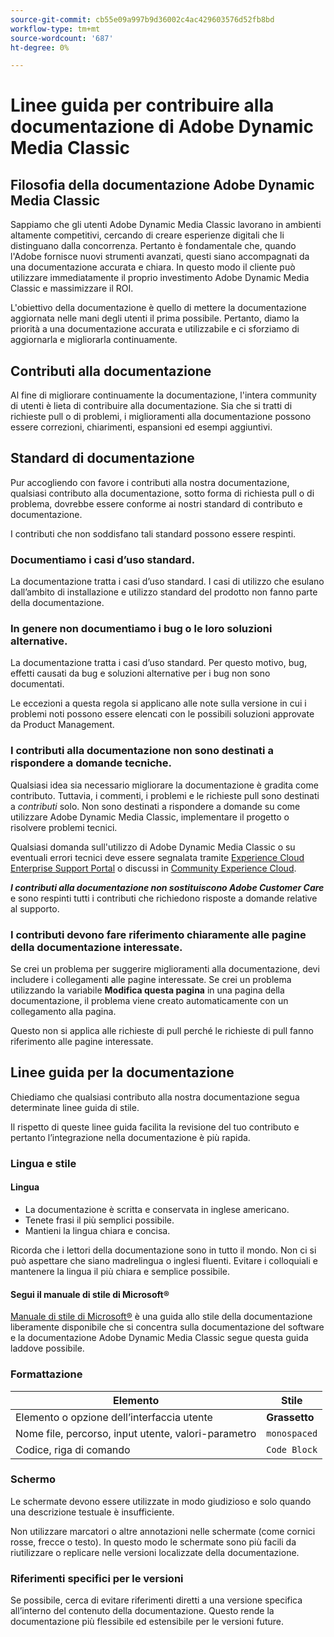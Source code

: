```yaml
---
source-git-commit: cb55e09a997b9d36002c4ac429603576d52fb8bd
workflow-type: tm+mt
source-wordcount: '687'
ht-degree: 0%

---
```

# Linee guida per contribuire alla documentazione di Adobe Dynamic Media Classic

## Filosofia della documentazione Adobe Dynamic Media Classic

Sappiamo che gli utenti Adobe Dynamic Media Classic lavorano in ambienti altamente competitivi, cercando di creare esperienze digitali che li distinguano dalla concorrenza. Pertanto è fondamentale che, quando l&#39;Adobe fornisce nuovi strumenti avanzati, questi siano accompagnati da una documentazione accurata e chiara. In questo modo il cliente può utilizzare immediatamente il proprio investimento Adobe Dynamic Media Classic e massimizzare il ROI.

L&#39;obiettivo della documentazione è quello di mettere la documentazione aggiornata nelle mani degli utenti il prima possibile. Pertanto, diamo la priorità a una documentazione accurata e utilizzabile e ci sforziamo di aggiornarla e migliorarla continuamente.

## Contributi alla documentazione

Al fine di migliorare continuamente la documentazione, l&#39;intera community di utenti è lieta di contribuire alla documentazione. Sia che si tratti di richieste pull o di problemi, i miglioramenti alla documentazione possono essere correzioni, chiarimenti, espansioni ed esempi aggiuntivi.

## Standard di documentazione

Pur accogliendo con favore i contributi alla nostra documentazione, qualsiasi contributo alla documentazione, sotto forma di richiesta pull o di problema, dovrebbe essere conforme ai nostri standard di contributo e documentazione.

I contributi che non soddisfano tali standard possono essere respinti.

### Documentiamo i casi d’uso standard.

La documentazione tratta i casi d’uso standard. I casi di utilizzo che esulano dall’ambito di installazione e utilizzo standard del prodotto non fanno parte della documentazione.

### In genere non documentiamo i bug o le loro soluzioni alternative.

La documentazione tratta i casi d’uso standard. Per questo motivo, bug, effetti causati da bug e soluzioni alternative per i bug non sono documentati.

Le eccezioni a questa regola si applicano alle note sulla versione in cui i problemi noti possono essere elencati con le possibili soluzioni approvate da Product Management.

### I contributi alla documentazione non sono destinati a rispondere a domande tecniche.

Qualsiasi idea sia necessario migliorare la documentazione è gradita come contributo. Tuttavia, i commenti, i problemi e le richieste pull sono destinati a *contributi* solo. Non sono destinati a rispondere a domande su come utilizzare Adobe Dynamic Media Classic, implementare il progetto o risolvere problemi tecnici.

Qualsiasi domanda sull&#39;utilizzo di Adobe Dynamic Media Classic o su eventuali errori tecnici deve essere segnalata tramite [Experience Cloud Enterprise Support Portal](https://experienceleague.adobe.com/?support-solution=General&amp;support-tab=home#support) o discussi in [Community Experience Cloud](https://experienceleaguecommunities.adobe.com/t5/adobe-experience-manager/ct-p/adobe-experience-manager-community).

***I contributi alla documentazione non sostituiscono Adobe Customer Care*** e sono respinti tutti i contributi che richiedono risposte a domande relative al supporto.

### I contributi devono fare riferimento chiaramente alle pagine della documentazione interessate.

Se crei un problema per suggerire miglioramenti alla documentazione, devi includere i collegamenti alle pagine interessate. Se crei un problema utilizzando la variabile **Modifica questa pagina** in una pagina della documentazione, il problema viene creato automaticamente con un collegamento alla pagina.

Questo non si applica alle richieste di pull perché le richieste di pull fanno riferimento alle pagine interessate.

## Linee guida per la documentazione

Chiediamo che qualsiasi contributo alla nostra documentazione segua determinate linee guida di stile.

Il rispetto di queste linee guida facilita la revisione del tuo contributo e pertanto l’integrazione nella documentazione è più rapida.

### Lingua e stile

#### Lingua

* La documentazione è scritta e conservata in inglese americano.
* Tenete frasi il più semplici possibile.
* Mantieni la lingua chiara e concisa.

Ricorda che i lettori della documentazione sono in tutto il mondo. Non ci si può aspettare che siano madrelingua o inglesi fluenti. Evitare i colloquiali e mantenere la lingua il più chiara e semplice possibile.

#### Segui il manuale di stile di Microsoft®

[Manuale di stile di Microsoft®](https://docs.microsoft.com/en-us/style-guide/welcome/) è una guida allo stile della documentazione liberamente disponibile che si concentra sulla documentazione del software e la documentazione Adobe Dynamic Media Classic segue questa guida laddove possibile.

### Formattazione

| Elemento | Stile |
|---|---|
| Elemento o opzione dell’interfaccia utente | **Grassetto** |
| Nome file, percorso, input utente, valori-parametro | `monospaced` |
| Codice, riga di comando | ```Code Block``` |

### Schermo

Le schermate devono essere utilizzate in modo giudizioso e solo quando una descrizione testuale è insufficiente.

Non utilizzare marcatori o altre annotazioni nelle schermate (come cornici rosse, frecce o testo). In questo modo le schermate sono più facili da riutilizzare o replicare nelle versioni localizzate della documentazione.

### Riferimenti specifici per le versioni

Se possibile, cerca di evitare riferimenti diretti a una versione specifica all’interno del contenuto della documentazione. Questo rende la documentazione più flessibile ed estensibile per le versioni future.
